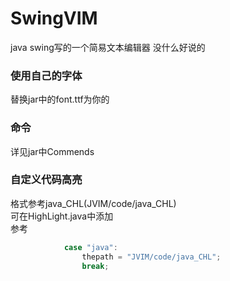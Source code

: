 # SwingVIM

java swing写的一个简易文本编辑器 没什么好说的
### 使用自己的字体
替换jar中的font.ttf为你的
### 命令
详见jar中Commends
### 自定义代码高亮
格式参考java_CHL(JVIM/code/java_CHL)\
可在HighLight.java中添加\
参考   
```java
            case "java":
                thepath = "JVIM/code/java_CHL";
                break;